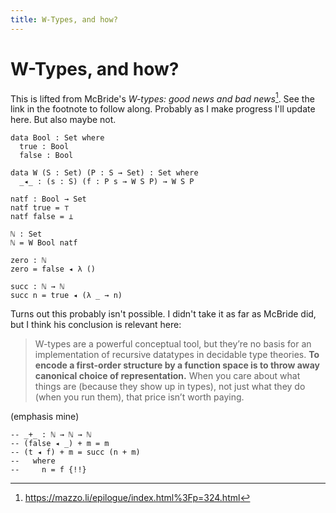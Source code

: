 ```yaml
---
title: W-Types, and how?
---
```


<!--
```
{-# OPTIONS --without-K #-}

module W where

open import Data.Unit
open import Data.Empty
```
-->

# W-Types, and how?

This is lifted from McBride's _W-types: good news and bad
news_[^1]. See the link in the footnote to follow along. Probably as I
make progress I'll update here. But also maybe not.

```
data Bool : Set where
  true : Bool
  false : Bool

data W (S : Set) (P : S → Set) : Set where
  _◂_ : (s : S) (f : P s → W S P) → W S P

natf : Bool → Set
natf true = ⊤
natf false = ⊥

ℕ : Set
ℕ = W Bool natf

zero : ℕ
zero = false ◂ λ () 

succ : ℕ → ℕ
succ n = true ◂ (λ _ → n)

```

Turns out this probably isn't possible. I didn't take it as far as
McBride did, but I think his conclusion is relevant here:

> W-types are a powerful conceptual tool, but they’re no basis for an
  implementation of recursive datatypes in decidable type
  theories. **To encode a first-order structure by a function space is
  to throw away canonical choice of representation.** When you care
  about what things are (because they show up in types), not just what
  they do (when you run them), that price isn’t worth paying.

(emphasis mine)

```
-- _+_ : ℕ → ℕ → ℕ
-- (false ◂ _) + m = m
-- (t ◂ f) + m = succ (n + m)
--   where
--     n = f {!!}
```

[^1]: https://mazzo.li/epilogue/index.html%3Fp=324.html
